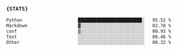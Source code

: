 ### `{STATS}` 
<!--START_SECTION:waka-->

```txt
Python                     ████████████████████████░   95.52 %
Markdown                   ▓░░░░░░░░░░░░░░░░░░░░░░░░   02.78 %
conf                       ▒░░░░░░░░░░░░░░░░░░░░░░░░   00.93 %
Text                       ░░░░░░░░░░░░░░░░░░░░░░░░░   00.46 %
Other                      ░░░░░░░░░░░░░░░░░░░░░░░░░   00.32 %
```

<!--END_SECTION:waka-->
